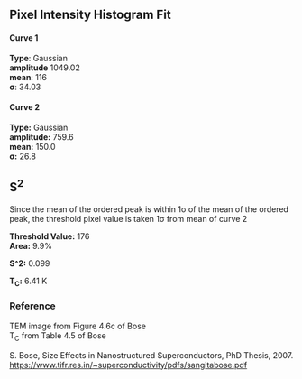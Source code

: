 ## Pixel Intensity Histogram Fit

#### Curve 1
**Type**: Gaussian\
**amplitude** 1049.02\
**mean**: 116\
**σ**: 34.03

#### Curve 2
**Type:** Gaussian\
**amplitude:** 759.6\
**mean:** 150.0\
**σ:** 26.8


## S<sup>2</sup>
Since the mean of the ordered peak is within 1σ of the mean of the ordered peak, the threshold pixel value is taken 1σ from mean of curve 2

**Threshold Value:** 176\
**Area:** 9.9%

**S^2:** 0.099

**T<sub>C</sub>:**  6.41 K


### Reference
TEM image from Figure 4.6c of Bose\
T<sub>C</sub> from Table 4.5 of Bose

S. Bose, Size Effects in Nanostructured Superconductors, PhD Thesis, 2007.
https://www.tifr.res.in/~superconductivity/pdfs/sangitabose.pdf